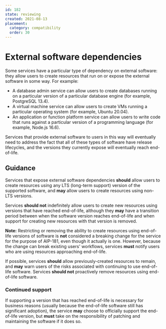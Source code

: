 ```yaml
---
id: 182
state: reviewing
created: 2021-08-13
placement:
  category: compatibility
  order: 30
---
```


# External software dependencies

Some services have a particular type of dependency on external software: they
allow users to create resources that run on or expose the external software in
some way. For example:

- A database admin service can allow users to create databases running on a
  particular version of a particular database engine (for example, PostgreSQL
  13.4).
- A virtual machine service can allow users to create VMs running a particular
  operating system (for example, Ubuntu 20.04).
- An application or function platform service can allow users to write code
  that runs against a particular version of a programming language (for
  example, Node.js 16.6).

Services that provide external software to users in this way will eventually
need to address the fact that all of these types of software have release
lifecycles, and the versions they currently expose will eventually reach
end-of-life.

## Guidance

Services that expose external software dependencies **should** allow users to
create resources using any LTS (long-term support) version of the supported
software, and **may** allow users to create resources using non-LTS versions.

Services **should not** indefinitely allow users to create new resources using
versions that have reached end-of-life, although they **may** have a transition
period between when the software version reaches end-of-life and when support
for creating new resources with that version is removed.

**Note:** Restricting or removing the ability to create resources using
end-of-life versions of software is **not** considered a breaking change for
the service for the purpose of AIP-181, even though it actually is one.
However, because the change can break existing users' workflows, services
**must** notify users who are using resources approaching end-of-life.

If possible, services **should** allow previously-created resources to remain,
and **may** warn users of the risks associated with continuing to use
end-of-life software. Services **should not** proactively remove resources
using end-of-life software.

### Continued support

If supporting a version that has reached end-of-life is necessary for business
reasons (usually because the end-of-life software still has significant
adoption), the service **may** choose to officially support the end-of-life
version, but **must** take on the responsibility of patching and maintaining
the software if it does so.
